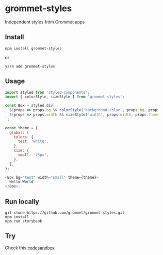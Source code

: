 # grommet-styles

Independent styles from Grommet apps

## Install

`npm install grommet-styles`

or

`yarn add grommet-styles`

## Usage

```javascript
import styled from 'styled-components';
import { colorStyle, sizeStyle } from 'grommet-styles';

const Box = styled.div`
  ${props => props.bg && colorStyle('background-color', props.bg, props.theme)}
  ${props => props.width && sizeStyle('width', props.width, props.theme)}
`;

const theme = {
  global: {
    colors: {
      test: 'white',
    },
    size: {
      small: '75px',
    },
  },
};

<Box bg="test" width="small" theme={theme}>
  Hello World
</Box>;
```

## Run locally

```
git clone https://github.com/grommet/grommet-styles.git
npm install
npm run storybook
```

## Try

Check this [codesandbox](https://codesandbox.io/s/2wjllwrwl0)
